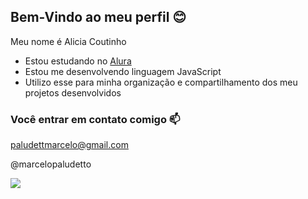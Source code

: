 ## Bem-Vindo ao meu perfil 😊

Meu nome é Alicia Coutinho

- Estou estudando no [Alura](https://www.alura.com.br)
- Estou me desenvolvendo linguagem JavaScript
- Utilizo esse para minha organização e compartilhamento dos meu projetos desenvolvidos

### Você entrar em contato comigo 📫

paludettmarcelo@gmail.com

@marcelopaludetto

![](https://media1.tenor.com/m/iRkL6OMGhU4AAAAC/alarm.gif)
